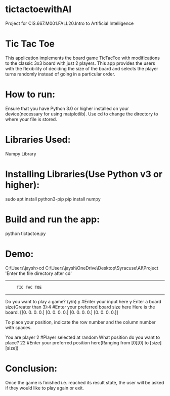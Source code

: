 # tictactoewithAI
Project for CIS.667.M001.FALL20.Intro to Artificial  Intelligence

# Tic Tac Toe
This application implements the board game TicTacToe with modifications to the classic 3x3 board with just 2 players.
This app provides the users with the flexibility of deciding the size of the board and selects the player turns randomly instead of going in a particular order.

# How to run:
Ensure that you have Python 3.0 or higher installed on your device(necessary for using matplotlib).
Use cd <file directory> to change the directory to where your file is stored. 

# Libraries Used:
Numpy Library 

# Installing Libraries(Use Python v3 or higher):
sudo apt install python3-pip
pip install numpy


# Build and run the app:
python tictactoe.py

# Demo:
C:\Users\jaysh>cd C:\Users\jaysh\OneDrive\Desktop\Syracuse\AI\Project  'Enter the file directory after cd'

-------------------------------
         TIC TAC TOE
-------------------------------

Do you want to play a game? (y/n) y    #Enter your input here
y
Enter a board size(Greater than 3):4    #Enter your preferred board size here 
Here is the board.
[[0. 0. 0. 0.]
 [0. 0. 0. 0.]
 [0. 0. 0. 0.]
 [0. 0. 0. 0.]]

To place your position, indicate the row number and the column number with spaces.


You are player 2    #Player selected at random
What position do you want to place? 22    #Enter your preferred position here(Ranging from [0][0] to [size][size])


# Conclusion:
Once the game is finished i.e. reached its result state, the user will be asked if they would like to play again or exit.
